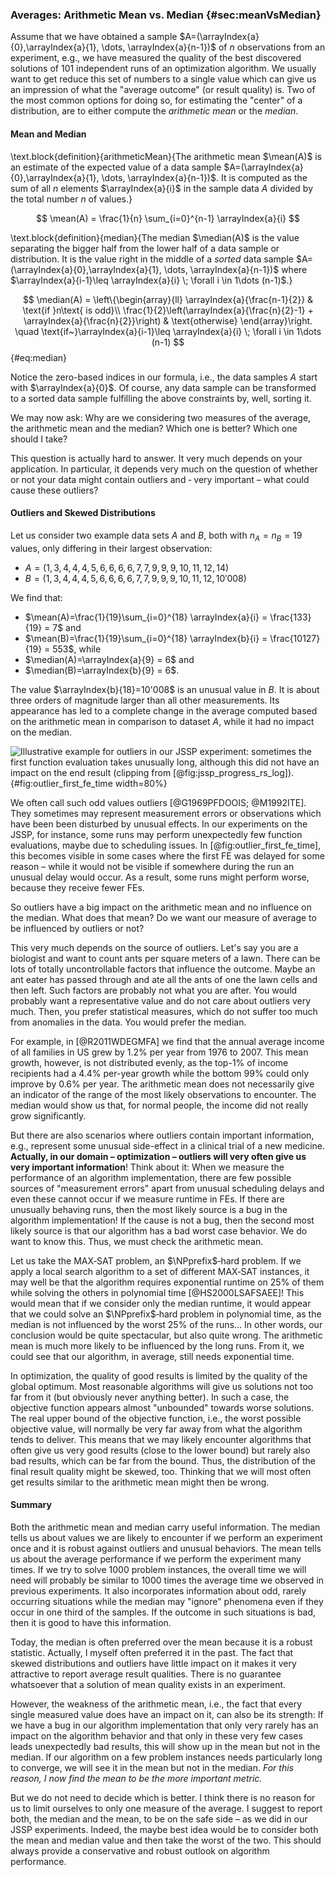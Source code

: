 ### Averages: Arithmetic Mean vs. Median {#sec:meanVsMedian}

Assume that we have obtained a sample&nbsp;$A=(\arrayIndex{a}{0},\arrayIndex{a}{1}, \dots, \arrayIndex{a}{n-1})$ of $n$&nbsp;observations from an experiment, e.g., we have measured the quality of the best discovered solutions of 101&nbsp;independent runs of an optimization algorithm.
We usually want to get reduce this set of numbers to a single value which can give us an impression of what the "average outcome" (or result quality) is.
Two of the most common options for doing so, for estimating the "center" of a distribution, are to either compute the *arithmetic mean* or the *median*.

#### Mean and Median

\text.block{definition}{arithmeticMean}{The arithmetic mean $\mean(A)$ is an estimate of the expected value of a data sample $A=(\arrayIndex{a}{0},\arrayIndex{a}{1}, \dots, \arrayIndex{a}{n-1})$. It is computed as the sum of all&nbsp;$n$ elements&nbsp;$\arrayIndex{a}{i}$ in the sample data&nbsp;$A$ divided by the total number&nbsp;$n$ of values.}

$$ \mean(A) = \frac{1}{n} \sum_{i=0}^{n-1} \arrayIndex{a}{i} $$
 
\text.block{definition}{median}{The median $\median(A)$ is the value separating the bigger half from the lower half of a data sample or distribution. It is the value right in the middle of a *sorted* data sample $A=(\arrayIndex{a}{0},\arrayIndex{a}{1}, \dots, \arrayIndex{a}{n-1})$ where $\arrayIndex{a}{i-1}\leq \arrayIndex{a}{i} \; \forall i \in 1\dots (n-1)$.}

$$ \median(A) = \left\{\begin{array}{ll}
\arrayIndex{a}{\frac{n-1}{2}} & \text{if }n\text{ is odd}\\
\frac{1}{2}\left(\arrayIndex{a}{\frac{n}{2}-1} + \arrayIndex{a}{\frac{n}{2}}\right) & \text{otherwise}
\end{array}\right. \quad \text{if~}\arrayIndex{a}{i-1}\leq \arrayIndex{a}{i} \; \forall i \in 1\dots (n-1) $$ {#eq:median}

Notice the zero-based indices in our formula, i.e., the data samples&nbsp;$A$ start with&nbsp;$\arrayIndex{a}{0}$.
Of course, any data sample can be transformed to a sorted data sample fulfilling the above constraints by, well, sorting it.

We may now ask:
Why are we considering two measures of the average, the arithmetic mean and the median?
Which one is better?
Which one should I take?

This question is actually hard to answer.
It very much depends on your application.
In particular, it depends very much on the question of whether or not your data might contain outliers and &dash; very important &ndash; what could cause these outliers?

#### Outliers and Skewed Distributions

Let us consider two example data sets&nbsp;$A$ and&nbsp;$B$, both with $n_A=n_B=19$ values, only differing in their largest observation:

- $A=(1, 3, 4, 4, 4, 5, 6, 6, 6, 6, 7, 7, 9, 9, 9, 10, 11, 12, 14)$
- $B=(1, 3, 4, 4, 4, 5, 6, 6, 6, 6, 7, 7, 9, 9, 9, 10, 11, 12, 10'008)$

We find that:

- $\mean(A)=\frac{1}{19}\sum_{i=0}^{18} \arrayIndex{a}{i} = \frac{133}{19} = 7$ and
- $\mean(B)=\frac{1}{19}\sum_{i=0}^{18} \arrayIndex{b}{i} = \frac{10127}{19} = 553$, while
- $\median(A)=\arrayIndex{a}{9} = 6$ and
- $\median(B)=\arrayIndex{b}{9} = 6$.

The value $\arrayIndex{b}{18}=10'008$ is an unusual value in&nbsp;$B$.
It is about three orders of magnitude larger than all other measurements.
Its appearance has led to a complete change in the average computed based on the arithmetic mean in comparison to dataset&nbsp;$A$, while it had no impact on the median.

![Illustrative example for outliers in our JSSP experiment: sometimes the first function evaluation takes unusually long, although this did not have an impact on the end result (clipping from [@fig:jssp_progress_rs_log]).](\relative.path{outlier_first_fe_time.svgz}){#fig:outlier_first_fe_time width=80%}

We often call such odd values outliers&nbsp;[@G1969PFDOOIS; @M1992ITE].
They sometimes may represent measurement errors or observations which have been been disturbed by unusual effects.
In our experiments on the JSSP, for instance, some runs may perform unexpectedly few function evaluations, maybe due to scheduling issues.
In [@fig:outlier_first_fe_time], this becomes visible in some cases where the first FE was delayed for some reason &ndash; while it would not be visible if somewhere during the run an unusual delay would occur.
As a result, some runs might perform worse, because they receive fewer FEs.

So outliers have a big impact on the arithmetic mean and no influence on the median.
What does that mean?
Do we want our measure of average to be influenced by outliers or not?

This very much depends on the source of outliers.
Let's say you are a biologist and want to count ants per square meters of a lawn.
There can be lots of totally uncontrollable factors that influence the outcome.
Maybe an ant eater has passed through and ate all the ants of one the lawn cells and then left.
Such factors are probably not what you are after.
You would probably want a representative value and do not care about outliers very much. 
Then, you prefer statistical measures, which do not suffer too much from anomalies in the data.
You would prefer the median.

For example, in&nbsp;[@R2011WDEGMFA] we find that the annual average income of all families in US grew by&nbsp;1.2% per year from 1976 to 2007.
This mean growth, however, is not distributed evenly, as the top-1% of income recipients had a 4.4%&nbsp;per-year growth while the bottom&nbsp;99% could only improve by&nbsp;0.6% per year.
The arithmetic mean does not necessarily give an indicator of the range of the most likely observations to encounter.
The median would show us that, for normal people, the income did not really grow significantly.

But there are also scenarios where outliers contain important information, e.g., represent some unusual side-effect in a clinical trial of a new medicine.
**Actually, in our domain &ndash; optimization &ndash; outliers will very often give us very important information**!
Think about it:
When we measure the performance of an algorithm implementation, there are few possible sources of "measurement errors" apart from unusual scheduling delays and even these cannot occur if we measure runtime in FEs.
If there are unusually behaving runs, then the most likely source is a bug in the algorithm implementation!
If the cause is not a bug, then the second most likely source is that our algorithm has a bad worst case behavior.
We do want to know this.
Thus, we must check the arithmetic mean.

Let us take the MAX&#8209;SAT problem, an $\NPprefix$&#8209;hard problem.
If we apply a local search algorithm to a set of different MAX&#8209;SAT instances, it may well be that the algorithm requires exponential runtime on 25% of them while solving the others in polynomial time&nbsp;[@HS2000LSAFSAEE]!
This would mean that if we consider only the median runtime, it would appear that we could solve an $\NPprefix$&#8209;hard problem in polynomial time, as the median is not influenced by the worst 25% of the runs&hellip;
In other words, our conclusion would be quite spectacular, but also quite wrong.
The arithmetic mean is much more likely to be influenced by the long runs.
From it, we could see that our algorithm, in average, still needs exponential time.

In optimization, the quality of good results is limited by the quality of the global optimum.
Most reasonable algorithms will give us solutions not too far from it (but obviously never anything better).
In such a case, the objective function appears almost "unbounded" towards worse solutions.
The real upper bound of the objective function, i.e., the worst possible objective value, will normally be very far away from what the algorithm tends to deliver.
This means that we may likely encounter algorithms that often give us very good results (close to the lower bound) but rarely also bad results, which can be far from the bound.
Thus, the distribution of the final result quality might be skewed, too.
Thinking that we will most often get results similar to the arithmetic mean might then be wrong.

#### Summary

Both the arithmetic mean and median carry useful information.
The median tells us about values we are likely to encounter if we perform an experiment once and it is robust against outliers and unusual behaviors.
The mean tells us about the average performance if we perform the experiment many times.
If we try to solve 1000&nbsp;problem instances, the overall time we will need will probably be similar to 1000&nbsp;times the average time we observed in previous experiments.
It also incorporates information about odd, rarely occurring situations while the median may "ignore" phenomena even if they occur in one third of the samples.
If the outcome in such situations is bad, then it is good to have this information.

Today, the median is often preferred over the mean because it is a robust statistic.
Actually, I myself often preferred it in the past.
The fact that skewed distributions and outliers have little impact on it makes it very attractive to report average result qualities.
There is no guarantee whatsoever that a solution of mean quality exists in an experiment.

However, the weakness of the arithmetic mean, i.e., the fact that every single measured value does have an impact on it, can also be its strength:
If we have a bug in our algorithm implementation that only very rarely has an impact on the algorithm behavior and that only in these very few cases leads unexpectedly bad results, this will show up in the mean but not in the median.
If our algorithm on a few problem instances needs particularly long to converge, we will see it in the mean but not in the median.
*For this reason, I now find the mean to be the more important metric.*

But we do not need to decide which is better.
I think there is no reason for us to limit ourselves to only one measure of the average.
I suggest to report both, the median and the mean, to be on the safe side &ndash; as we did in our JSSP experiments.
Indeed, the maybe best idea would be to consider both the mean and median value and then take the worst of the two.
This should always provide a conservative and robust outlook on algorithm performance. 
